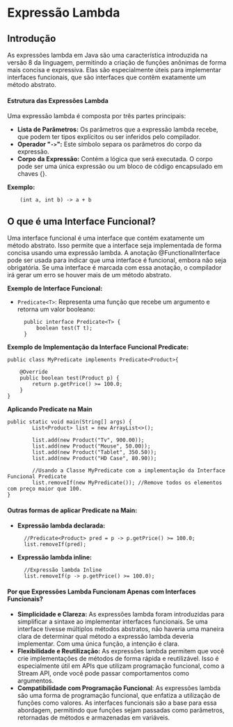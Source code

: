 # Expressão Lambda

## Introdução

As expressões lambda em Java são uma característica introduzida na versão 8 da linguagem, permitindo a criação de funções anônimas de forma mais concisa e expressiva. Elas são especialmente úteis para implementar interfaces funcionais, que são interfaces que contêm exatamente um método abstrato.

#### Estrutura das Expressões Lambda

Uma expressão lambda é composta por três partes principais:

- **Lista de Parâmetros:** Os parâmetros que a expressão lambda recebe, que podem ter tipos explícitos ou ser inferidos pelo compilador.
- **Operador "`->`":** Este símbolo separa os parâmetros do corpo da expressão.
- **Corpo da Expressão:** Contém a lógica que será executada. O corpo pode ser uma única expressão ou um bloco de código encapsulado em chaves {}.

**Exemplo:**

        (int a, int b) -> a + b


## O que é uma Interface Funcional?

Uma interface funcional é uma interface que contém exatamente um método abstrato. Isso permite que a interface seja implementada de forma concisa usando uma expressão lambda. A anotação @FunctionalInterface pode ser usada para indicar que uma interface é funcional, embora não seja obrigatória. Se uma interface é marcada com essa anotação, o compilador irá gerar um erro se houver mais de um método abstrato.


**Exemplo de Interface Funcional:**

- `Predicate<T>`: Representa uma função que recebe um argumento e retorna um valor booleano:


        public interface Predicate<T> {
            boolean test(T t);
        }

**Exemplo de Implementação da Interface Funcional Predicate:**

    public class MyPredicate implements Predicate<Product>{

        @Override
        public boolean test(Product p) {
            return p.getPrice() >= 100.0;
        }  
    }

**Aplicando Predicate na Main**

    public static void main(String[] args) {
            List<Product> list = new ArrayList<>();
            
            list.add(new Product("Tv", 900.00));
            list.add(new Product("Mouse", 50.00));
            list.add(new Product("Tablet", 350.50));
            list.add(new Product("HD Case", 80.90));
            
            //Usando a Classe MyPredicate com a implementação da Interface Funcional Predicate
            list.removeIf(new MyPredicate()); //Remove todos os elementos com preço maior que 100.
    }

#### Outras formas de aplicar Predicate na Main:

- **Expressão lambda declarada:**

        //Predicate<Product> pred = p -> p.getPrice() >= 100.0;
        list.removeIf(pred);


- **Expressão lambda inline:**

        //Expressão lambda Inline
        list.removeIf(p -> p.getPrice() >= 100.0);



#### Por que Expressões Lambda Funcionam Apenas com Interfaces Funcionais?
- **Simplicidade e Clareza:** As expressões lambda foram introduzidas para simplificar a sintaxe ao implementar interfaces funcionais. Se uma interface tivesse múltiplos métodos abstratos, não haveria uma maneira clara de determinar qual método a expressão lambda deveria implementar. Com uma única função, a intenção é clara.
- **Flexibilidade e Reutilização:** As expressões lambda permitem que você crie implementações de métodos de forma rápida e reutilizável. Isso é especialmente útil em APIs que utilizam programação funcional, como a Stream API, onde você pode passar comportamentos como argumentos.
- **Compatibilidade com Programação Funcional**: As expressões lambda são uma forma de programação funcional, que enfatiza a utilização de funções como valores. As interfaces funcionais são a base para essa abordagem, permitindo que funções sejam passadas como parâmetros, retornadas de métodos e armazenadas em variáveis.



